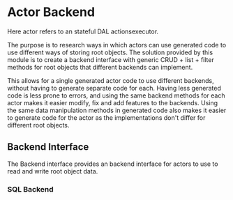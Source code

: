 # Actor Backend

Here actor refers to an stateful DAL actionsexecutor.

The purpose is to research ways in which actors can use generated code to use different ways of storing root objects. The solution provided by this module is to create a backend interface with generic CRUD + list + filter methods for root objects that different backends can implement.

This allows for a single generated actor code to use different backends, without having to generate separate code for each. Having less generated code is less prone to errors, and using the same backend methods for each actor makes it easier modify, fix and add features to the backends. Using the same data manipulation methods in generated code also makes it easier to generate code for the actor as the implementations don't differ for different root objects.

## Backend Interface

The Backend interface provides an backend interface for actors to use to read and write root object data. 

### SQL Backend

